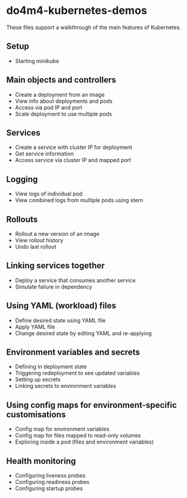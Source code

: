 # do4m4-kubernetes-demos

These files support a walkthrough of the main features of Kubernetes.

## Setup
* Starting minikube

## Main objects and controllers
* Create a deployment from an image
* View info about deployments and pods
* Access via pod IP and port
* Scale deployment to use multiple pods

## Services
* Create a service with cluster IP for deployment
* Get service information
* Access service via cluster IP and mapped port

## Logging
* View logs of individual pod
* View combined logs from multiple pods using stern

## Rollouts
* Rollout a new version of an image
* View rollout history
* Undo last rollout

## Linking services together
* Deploy a service that consumes another service
* Simulate failure in dependency

## Using YAML (workload) files
* Define desired state using YAML file
* Apply YAML file
* Change desired state by editing YAML and re-applying

## Environment variables and secrets
* Defining in deployment state
* Triggering redeployment to see updated variables
* Setting up secrets
* Linking secrets to environment variables

## Using config maps for environment-specific customisations
* Config map for environment variables
* Config map for files mapped to read-only volumes
* Exploring inside a pod (files and environment variables)

## Health monitoring
* Configuring liveness probes
* Configuring readiness probes
* Configuring startup probes